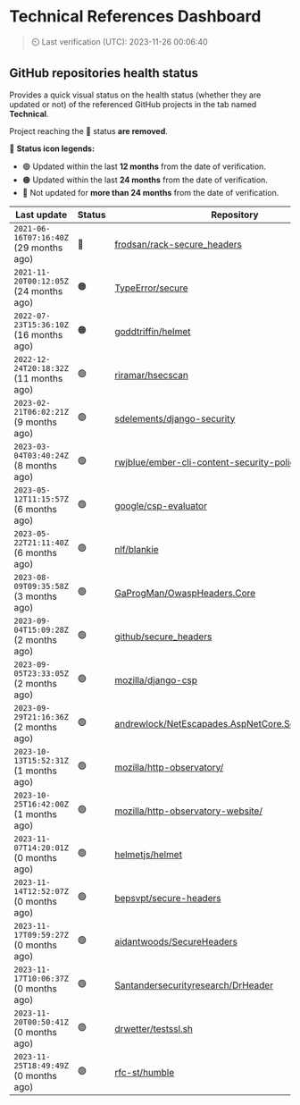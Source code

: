 
# Technical References Dashboard

> :timer_clock: Last verification (UTC): 2023-11-26 00:06:40

## GitHub repositories health status

Provides a quick visual status on the health status (whether they are updated or not) of the referenced GitHub projects in the tab named **Technical**.

Project reaching the :red_circle: status **are removed**.

:speech_balloon: **Status icon legends:**

* :green_circle: Updated within the last **12 months** from the date of verification.
* :orange_circle: Updated within the last **24 months** from the date of verification.
* :red_circle: Not updated for **more than 24 months** from the date of verification.

| Last update | Status | Repository |
| --- | --- | --- |
| `2021-06-16T07:16:40Z` (29 months ago) | :red_circle: | [frodsan/rack-secure_headers](https://github.com/frodsan/rack-secure_headers) |
| `2021-11-20T00:12:05Z` (24 months ago) | :orange_circle: | [TypeError/secure](https://github.com/TypeError/secure) |
| `2022-07-23T15:36:10Z` (16 months ago) | :orange_circle: | [goddtriffin/helmet](https://github.com/goddtriffin/helmet) |
| `2022-12-24T20:18:32Z` (11 months ago) | :green_circle: | [riramar/hsecscan](https://github.com/riramar/hsecscan) |
| `2023-02-21T06:02:21Z` (9 months ago) | :green_circle: | [sdelements/django-security](https://github.com/sdelements/django-security) |
| `2023-03-04T03:40:24Z` (8 months ago) | :green_circle: | [rwjblue/ember-cli-content-security-policy/](https://github.com/rwjblue/ember-cli-content-security-policy/) |
| `2023-05-12T11:15:57Z` (6 months ago) | :green_circle: | [google/csp-evaluator](https://github.com/google/csp-evaluator) |
| `2023-05-22T21:11:40Z` (6 months ago) | :green_circle: | [nlf/blankie](https://github.com/nlf/blankie) |
| `2023-08-09T09:35:58Z` (3 months ago) | :green_circle: | [GaProgMan/OwaspHeaders.Core](https://github.com/GaProgMan/OwaspHeaders.Core) |
| `2023-09-04T15:09:28Z` (2 months ago) | :green_circle: | [github/secure_headers](https://github.com/github/secure_headers) |
| `2023-09-05T23:33:05Z` (2 months ago) | :green_circle: | [mozilla/django-csp](https://github.com/mozilla/django-csp) |
| `2023-09-29T21:16:36Z` (2 months ago) | :green_circle: | [andrewlock/NetEscapades.AspNetCore.SecurityHeaders](https://github.com/andrewlock/NetEscapades.AspNetCore.SecurityHeaders) |
| `2023-10-13T15:52:31Z` (1 months ago) | :green_circle: | [mozilla/http-observatory/](https://github.com/mozilla/http-observatory/) |
| `2023-10-25T16:42:00Z` (1 months ago) | :green_circle: | [mozilla/http-observatory-website/](https://github.com/mozilla/http-observatory-website/) |
| `2023-11-07T14:20:01Z` (0 months ago) | :green_circle: | [helmetjs/helmet](https://github.com/helmetjs/helmet) |
| `2023-11-14T12:52:07Z` (0 months ago) | :green_circle: | [bepsvpt/secure-headers](https://github.com/bepsvpt/secure-headers) |
| `2023-11-17T09:59:27Z` (0 months ago) | :green_circle: | [aidantwoods/SecureHeaders](https://github.com/aidantwoods/SecureHeaders) |
| `2023-11-17T10:06:37Z` (0 months ago) | :green_circle: | [Santandersecurityresearch/DrHeader](https://github.com/Santandersecurityresearch/DrHeader) |
| `2023-11-20T00:50:41Z` (0 months ago) | :green_circle: | [drwetter/testssl.sh](https://github.com/drwetter/testssl.sh) |
| `2023-11-25T18:49:49Z` (0 months ago) | :green_circle: | [rfc-st/humble](https://github.com/rfc-st/humble) |

